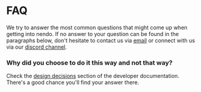 # FAQ

We try to answer the most common questions that might come up when getting into nendo. If no answer to your question can be found in the paragraphs below, don't hesitate to contact us via [email](mailto:info@okio.ai) or connect with us via our [discord channel](https://discord.gg/XpkUsjwXTp).

### Why did you choose to do it this way and not that way?

Check the [design decisions](../development/index.md#design-decisions) section of the developer documentation. There's a good chance you'll find your answer there.
